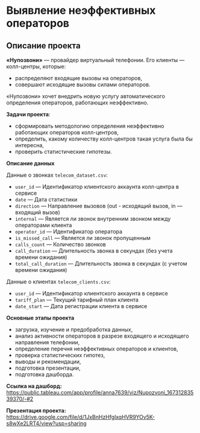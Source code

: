 # Выявление неэффективных операторов

## Описание проекта

**«Нупозвони»** — провайдер виртуальный телефонии. Его клиенты — колл-центры, которые: 
- распределяют входящие вызовы на операторов,
- совершают исходящие вызовы силами операторов.

«Нупозвони» хочет внедрить новую услугу автоматического определения операторов, работающих неэффективно.

**Задачи проекта**:
- сформировать методологию определения неэффективно работающих операторов колл-центров,
- определить, какому количеству колл-центров такая услуга была бы интересна,
- проверить статистические гипотезы.

**Описание данных**

Данные о звонках `telecom_dataset.csv`:

- `user_id` — Идентификатор клиентского аккаунта колл-центра в сервисе
- `date` — Дата статистики
- `direction` — Направление вызовов (out - исходящий вызов, in — входящий вызов)
- `internal` — Является ли звонок внутренним звонком между операторами клиента
- `operator_id` — Идентификатор оператора
- `is_missed_call` — Является ли звонок пропущенным
- `calls_count` — Количество звонков
- `call_duration` — Длительность звонка в секундах (без учета времени ожидания)
- `total_call_duration` — Длительность звонка в секундах (с учетом времени ожидания)

Данные о клиентах `telecom_clients.csv`:

- `user_id` — Идентификатор клиентского аккаунта в сервисе
- `tariff_plan` — Текущий тарифный план клиента
- `date_start` — Дата регистрации клиента в сервисе

**Основные этапы проекта**
- загрузка, изучение и предобработка данных,
- анализ активности операторов в разрезе входящего и исходящего направления телефонии,
- определение перечня неэффективных операторов и клиентов,
- проверка статистических гипотез,
- выводы и рекомендации,
- подготовка презентации,
- подготовка дашборда.

**Ссылка на дашборд:** https://public.tableau.com/app/profile/anna7639/viz/Nupozvoni_16731283539370/-#2

**Презентация проекта:** https://drive.google.com/file/d/1JxBnHzHfglxqHVR9YOv5K-s8wXe2LRT4/view?usp=sharing
